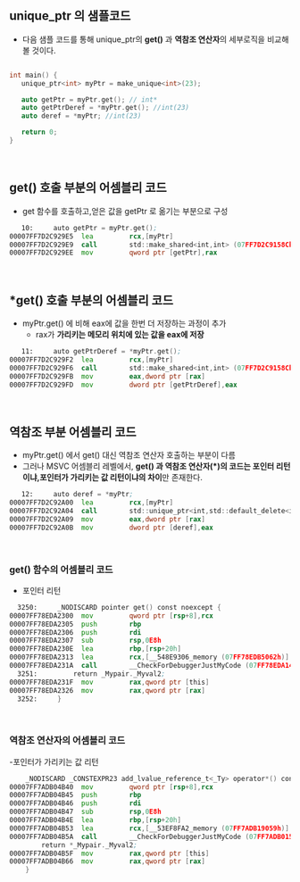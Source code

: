 ## unique_ptr 의 샘플코드

 - 다음 샘플 코드를 통해 unique_ptr의 **get()** 과 **역참조 연산자**의 세부로직을 비교해 볼 것이다.
   
 ```cpp

int main() {
    unique_ptr<int> myPtr = make_unique<int>(23);

    auto getPtr = myPtr.get(); // int* 
    auto getPtrDeref = *myPtr.get(); //int(23) 
    auto deref = *myPtr; //int(23)

    return 0;
}
 ```
&nbsp;
## get() 호출 부분의 어셈블리 코드
- get 함수를 호출하고,얻은 값을 getPtr 로 옮기는 부분으로 구성
 ```asm
    10:     auto getPtr = myPtr.get();
00007FF7D2C929E5  lea         rcx,[myPtr]  
00007FF7D2C929E9  call        std::make_shared<int,int> (07FF7D2C9158Ch) //get 함수 호출  
00007FF7D2C929EE  mov         qword ptr [getPtr],rax
 ```
&nbsp;
## *get() 호출 부분의 어셈블리 코드
- myPtr.get() 에 비해 eax에 값을 한번 더 저장하는 과정이 추가
  - rax가 **가리키는 메모리 위치에 있는 값을 eax에 저장**
 ```asm
    11:     auto getPtrDeref = *myPtr.get();
00007FF7D2C929F2  lea         rcx,[myPtr]  
00007FF7D2C929F6  call        std::make_shared<int,int> (07FF7D2C9158Ch)  //get 함수 호출
00007FF7D2C929FB  mov         eax,dword ptr [rax]  
00007FF7D2C929FD  mov         dword ptr [getPtrDeref],eax
```
&nbsp;
## 역참조 부분 어셈블리 코드
- myPtr.get() 에서 get() 대신 역참조 연산자 호출하는 부분이 다름
 - 그러나 MSVC 어셈블리 레벨에서, **get() 과 역참조 연산자(*)의 코드는 포인터 리턴이냐,포인터가 가리키는 값 리턴이냐의 차이**만 존재한다.
 ```asm
    12:     auto deref = *myPtr;
00007FF7D2C92A00  lea         rcx,[myPtr]  
00007FF7D2C92A04  call        std::unique_ptr<int,std::default_delete<int> >::~unique_ptr<int,std::default_delete<int> > (07FF7D2C915A5h)  // 역참조 연산자 호출
00007FF7D2C92A09  mov         eax,dword ptr [rax]  
00007FF7D2C92A0B  mov         dword ptr [deref],eax  

 ```
&nbsp;
### get() 함수의 어셈블리 코드
- 포인터 리턴
```asm
  3250:     _NODISCARD pointer get() const noexcept {
00007FF78EDA2300  mov         qword ptr [rsp+8],rcx  
00007FF78EDA2305  push        rbp  
00007FF78EDA2306  push        rdi  
00007FF78EDA2307  sub         rsp,0E8h  
00007FF78EDA230E  lea         rbp,[rsp+20h]  
00007FF78EDA2313  lea         rcx,[__548E9306_memory (07FF78EDB5062h)]  
00007FF78EDA231A  call        __CheckForDebuggerJustMyCode (07FF78EDA14DDh)
  3251:         return _Mypair._Myval2;
00007FF78EDA231F  mov         rax,qword ptr [this]  
00007FF78EDA2326  mov         rax,qword ptr [rax]  
  3252:     }
```
&nbsp;
### 역참조 연산자의 어셈블리 코드
-포인터가 가리키는 값 리턴
```asm
    _NODISCARD _CONSTEXPR23 add_lvalue_reference_t<_Ty> operator*() const noexcept(noexcept(*_STD declval<pointer>())) {
00007FF7ADB04B40  mov         qword ptr [rsp+8],rcx  
00007FF7ADB04B45  push        rbp  
00007FF7ADB04B46  push        rdi  
00007FF7ADB04B47  sub         rsp,0E8h  
00007FF7ADB04B4E  lea         rbp,[rsp+20h]  
00007FF7ADB04B53  lea         rcx,[__53EF8FA2_memory (07FF7ADB19059h)]  
00007FF7ADB04B5A  call        __CheckForDebuggerJustMyCode (07FF7ADB015FAh)  
        return *_Mypair._Myval2;
00007FF7ADB04B5F  mov         rax,qword ptr [this]  
00007FF7ADB04B66  mov         rax,qword ptr [rax]  
    }
```
